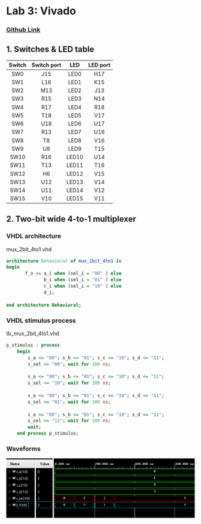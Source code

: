 # Lab 3: Vivado
### [Github Link](https://github.com/xjanus10/Digital-electronics-1/blob/main/Labs/03-vivado/README.md)

## 1. Switches & LED table
| **Switch** | **Switch port** | **LED** | **LED port** |
| :-: | :-: | :-: | :-: |		     
| SW0 | J15 | LED0 | H17 |		     
| SW1 | L16 | LED1 | K15 |		     
| SW2 | M13 | LED2 | J13 |	            			
| SW3 | R15 | LED3 | N14 |		 
| SW4 | R17 | LED4 | R18 |		     
| SW5 | T18 | LED5 | V17 |	             
| SW6 | U18 | LED6 | U17 |	             
| SW7 | R13 | LED7 | U16 |
| SW8 | T8 | LED8 | V16 |
| SW9 | U8 | LED9 | T15 |
| SW10 | R16 | LED10 | U14 |
| SW11 | T13 | LED11 | T16 |
| SW12 | H6 | LED12 | V15 |
| SW13 | U12 | LED13 | V14 |
| SW14 | U11 | LED14 | V12 |
| SW15 | V10 | LED15 | V11 |

## 2. Two-bit wide 4-to-1 multiplexer

### VHDL architecture
mux_2bit_4to1.vhd

```vhdl
architecture Behavioral of mux_2bit_4to1 is
begin
       f_o <= a_i when (sel_i = "00" ) else
              b_i when (sel_i = "01" ) else
              c_i when (sel_i = "10" ) else
              d_i;

end architecture Behavioral;
```

### VHDL stimulus process
tb_mux_2bit_4to1.vhd

```vhdl
p_stimulus : process
    begin
        s_a <= "00"; s_b <= "01"; s_c <= "10"; s_d <= "11";
        s_sel <= "00"; wait for 100 ns;
        
        s_a <= "00"; s_b <= "01"; s_c <= "10"; s_d <= "11";
        s_sel <= "10"; wait for 100 ns;
        
        s_a <= "00"; s_b <= "01"; s_c <= "10"; s_d <= "11";
        s_sel <= "01"; wait for 100 ns;
        
        s_a <= "00"; s_b <= "01"; s_c <= "10"; s_d <= "11";
        s_sel <= "11"; wait for 100 ns;        
        wait;
    end process p_stimulus;
```
### Waveforms
![screen](images/waves.png)

